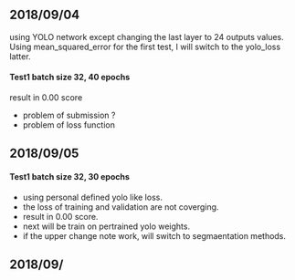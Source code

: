 ## 2018/09/04

using YOLO network except changing the last layer to 24 outputs values.
Using mean_squared_error for the first test, I will switch to the yolo_loss latter.
#### Test1 batch size 32, 40 epochs
result in 0.00 score
- problem of submission ?
- problem of loss function


## 2018/09/05

#### Test1 batch size 32, 30 epochs
- using personal defined yolo like loss.
- the loss of training and validation are not coverging.
- result in 0.00 score.
- next will be train on pertrained yolo weights.
- if the upper change note work, will switch to segmaentation methods.

## 2018/09/
